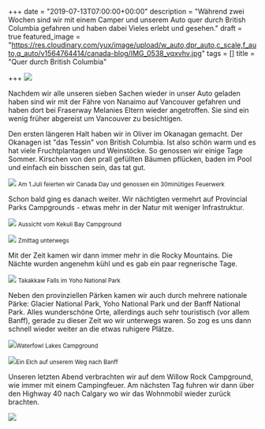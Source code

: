 +++
date = "2019-07-13T07:00:00+00:00"
description = "Während zwei Wochen sind wir mit einem Camper und unserem Auto quer durch British Columbia gefahren und haben dabei Vieles erlebt und gesehen."
draft = true
featured_image = "https://res.cloudinary.com/yux/image/upload/w_auto,dpr_auto,c_scale,f_auto,q_auto/v1564764414/canada-blog/IMG_0538_vqxvhv.jpg"
tags = []
title = "Quer durch British Columbia"

+++
[![](https://res.cloudinary.com/yux/image/upload/w_auto,dpr_auto,c_scale,f_auto,q_auto/v1564761963/canada-blog/Screenshot_2019-08-02_at_10.05.34_ujmxkd.png)](https://goo.gl/maps/pZrFXpphZf6YcXK66)

Nachdem wir alle unseren sieben Sachen wieder in unser Auto geladen haben sind wir mit der Fähre von Nanaimo auf Vancouver gefahren und haben dort bei Fraserway Melanies Eltern wieder angetroffen. Sie sind ein wenig früher abgereist um Vancouver zu besichtigen.

Den ersten längeren Halt haben wir in Oliver im Okanagan gemacht. Der Okanagen ist "das Tessin" von British Columbia. Ist also schön warm und es hat viele Fruchtplantagen und Weinstöcke. So genossen wir einige Tage Sommer. Kirschen von den prall gefüllten Bäumen pflücken, baden im Pool und einfach ein bisschen sein, das tat gut.

![](https://res.cloudinary.com/yux/image/upload/w_auto,dpr_auto,c_scale,f_auto,q_auto/v1564764549/canada-blog/IMG_0546_asdyyb.jpg) <small>Am 1.Juli feierten wir Canada Day und genossen ein 30minütiges Feuerwerk</small>

Schon bald ging es danach weiter. Wir nächtigten vermehrt auf Provincial Parks Campgrounds - etwas mehr in der Natur mit weniger Infrastruktur.

![](https://res.cloudinary.com/yux/image/upload/w_auto,dpr_auto,c_scale,f_auto,q_auto/v1564764835/canada-blog/IMG_0554_yrgbja.jpg)
<small>Aussicht vom Kekuli Bay Campground</small>

![](https://res.cloudinary.com/yux/image/upload/w_auto,dpr_auto,c_scale,f_auto,q_auto/v1564764940/canada-blog/IMG_0549_fvrxbc.jpg)
<small>Zmittag unterwegs</small>

Mit der Zeit kamen wir dann immer mehr in die Rocky Mountains. Die Nächte wurden angenehm kühl und es gab ein paar regnerische Tage.

![](https://res.cloudinary.com/yux/image/upload/w_auto,dpr_auto,c_scale,f_auto,q_auto/v1564765078/canada-blog/IMG_0594_jqkul4.jpg)
<small>Takakkaw Falls im Yoho National Park</small>

Neben den provinziellen Pärken kamen wir auch durch mehrere nationale Pärke: Glacier National Park, Yoho National Park und der Banff National Park. Alles wunderschöne Orte, allerdings auch sehr touristisch (vor allem Banff), gerade zu dieser Zeit wo wir unterwegs waren. So zog es uns dann schnell wieder weiter an die etwas ruhigere Plätze.

![](https://res.cloudinary.com/yux/image/upload/w_auto,dpr_auto,c_scale,f_auto,q_auto/v1564765246/canada-blog/IMG_0596_jhxuhd.jpg)<small>Waterfowl Lakes Campground</small>

![](https://res.cloudinary.com/yux/image/upload/w_auto,dpr_auto,c_scale,f_auto,q_auto/v1565147936/canada-blog/1_jt1qh7.jpg)<small>Ein Elch auf unserem Weg nach Banff</small>

Unseren letzten Abend verbrachten wir auf dem Willow Rock Campground, wie immer mit einem Campingfeuer. Am nächsten Tag fuhren wir dann über den Highway 40 nach Calgary wo wir das Wohnmobil wieder zurück brachten.

![](https://res.cloudinary.com/yux/image/upload/w_auto,dpr_auto,c_scale,f_auto,q_auto/v1564765472/canada-blog/IMG_0599_s6faaj.jpg)